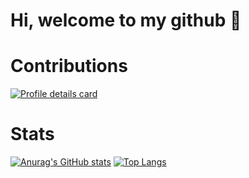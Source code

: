 # Hi, welcome to my github 👋

# Contributions

[![Profile details card](https://github-profile-summary-cards.vercel.app/api/cards/profile-details?username=Natu-ja)](https://github.com/vn7n24fzkq/github-profile-summary-cards)

# Stats

[![Anurag's GitHub stats](https://github-readme-stats.vercel.app/api?username=Natu-ja)](https://github.com/anuraghazra/github-readme-stats)
[![Top Langs](https://github-readme-stats.vercel.app/api/top-langs/?username=Natu-ja)](https://github.com/anuraghazra/github-readme-stats)
